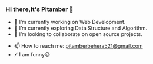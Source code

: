 ### Hi there,It's Pitamber 👋


<!-- **Pitamber-Behera/Pitamber-Behera** is a ✨ _special_ ✨ repository because its `README.md` (this file) appears on your GitHub profile.

Here are some ideas to get you started:-->

- 🔭 I’m currently working on Web Development.
- 🌱 I’m currently exploring Data Structure and Algorithm.
- 👯 I’m looking to collaborate on open source projects.
<!-- - 🤔 I’m looking for help with ...
- 💬 Ask me about ... -->
- 📫 How to reach me: pitamberbehera521@gmail.com
- ⚡ I am funny😢

